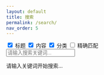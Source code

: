 ```yaml
---
layout: default
title: 搜索
permalink: /search/
nav_order: 5
---
```


<div class="main-content">
  <div class="search-form">
    <div class="search-options">
      <label>
        <input type="checkbox" id="title-search" checked>
        标题
      </label>
      <label>
        <input type="checkbox" id="content-search" checked>
        内容
      </label>
      <label>
        <input type="checkbox" id="category-search" checked>
        分类
      </label>
      <label>
        <input type="checkbox" id="exact-match">
        精确匹配
      </label>
    </div>
    <input type="text" id="search-input" placeholder="请输入搜索关键词..." aria-label="搜索">
  </div>

  <div id="search-results" class="search-results">
    <p class="search-tip">请输入关键词开始搜索...</p>
  </div>
</div>

<script>
document.addEventListener('DOMContentLoaded', function() {
  const searchInput = document.getElementById('search-input');
  const searchResults = document.getElementById('search-results');
  const titleSearch = document.getElementById('title-search');
  const contentSearch = document.getElementById('content-search');
  const categorySearch = document.getElementById('category-search');
  const exactMatch = document.getElementById('exact-match');
  
  const posts = [
    {% for post in site.posts %}
      {
        title: {{ post.title | jsonify }},
        url: {{ post.url | relative_url | jsonify }},
        date: {{ post.date | date: "%Y-%m-%d" | jsonify }},
        category: {{ post.categories | first | jsonify }},
        content: {{ post.content | strip_html | jsonify }},
        excerpt: {{ post.excerpt | strip_html | truncate: 200 | jsonify }}
      }{% unless forloop.last %},{% endunless %}
    {% endfor %}
  ];

  function debounce(func, wait) {
    let timeout;
    return function() {
      const context = this;
      const args = arguments;
      clearTimeout(timeout);
      timeout = setTimeout(() => func.apply(context, args), wait);
    };
  }

  function escapeRegExp(string) {
    return string.replace(/[.*+?^${}()|[\]\\]/g, '\\$&');
  }

  function highlightText(text, query, isExact) {
    if (!query) return text;
    const escapedQuery = escapeRegExp(query);
    const regex = new RegExp(isExact ? `\\b${escapedQuery}\\b` : escapedQuery, 'gi');
    return text.replace(regex, match => `<mark>${match}</mark>`);
  }

  function performSearch() {
    const query = searchInput.value.trim();
    if (query.length < 2) {
      searchResults.innerHTML = '<p class="search-tip">请输入至少2个字符...</p>';
      return;
    }

    const isExact = exactMatch.checked;
    const searchFields = {
      title: titleSearch.checked,
      content: contentSearch.checked,
      category: categorySearch.checked
    };

    if (!searchFields.title && !searchFields.content && !searchFields.category) {
      searchResults.innerHTML = '<p class="search-tip">请至少选择一个搜索范围</p>';
      return;
    }

    const results = posts.filter(post => {
      const escapedQuery = escapeRegExp(query);
      const regex = new RegExp(isExact ? `\\b${escapedQuery}\\b` : escapedQuery, 'i');
      
      const titleMatch = searchFields.title && regex.test(post.title);
      const contentMatch = searchFields.content && regex.test(post.content);
      const categoryMatch = searchFields.category && regex.test(post.category);
      
      if (contentMatch) {
        // 查找匹配位置的上下文
        const position = post.content.toLowerCase().indexOf(query.toLowerCase());
        const start = Math.max(0, position - 50);
        const end = Math.min(post.content.length, position + query.length + 50);
        post.preview = post.content.slice(start, end);
        if (start > 0) post.preview = '...' + post.preview;
        if (end < post.content.length) post.preview += '...';
      }
      
      return titleMatch || contentMatch || categoryMatch;
    });

    if (results.length > 0) {
      const html = results.map(post => `
        <div class="search-result-item">
          <div class="search-result-header">
            <span class="search-result-date">${post.date}</span>
            <span class="search-result-category">${post.category}</span>
          </div>
          <h3 class="search-result-title">
            <a href="${post.url}">${highlightText(post.title, query, isExact)}</a>
          </h3>
          <div class="search-result-excerpt">
            ${highlightText(post.preview || post.excerpt, query, isExact)}
          </div>
        </div>
      `).join('');
      
      searchResults.innerHTML = `
        <div class="search-summary">找到 ${results.length} 篇相关文章</div>
        ${html}
      `;
    } else {
      searchResults.innerHTML = '<div class="no-results">未找到相关文章</div>';
    }
  }

  const debouncedSearch = debounce(performSearch, 300);
  
  // 监听搜索框输入
  searchInput.addEventListener('input', debouncedSearch);
  
  // 监听搜索选项变化
  titleSearch.addEventListener('change', debouncedSearch);
  contentSearch.addEventListener('change', debouncedSearch);
  categorySearch.addEventListener('change', debouncedSearch);
  exactMatch.addEventListener('change', debouncedSearch);
  
  // 自动聚焦到搜索框
  searchInput.focus();
  
  // 如果 URL 中有搜索参数，自动执行搜索
  const urlParams = new URLSearchParams(window.location.search);
  const queryParam = urlParams.get('q');
  if (queryParam) {
    searchInput.value = queryParam;
    performSearch();
  }
});
</script>
